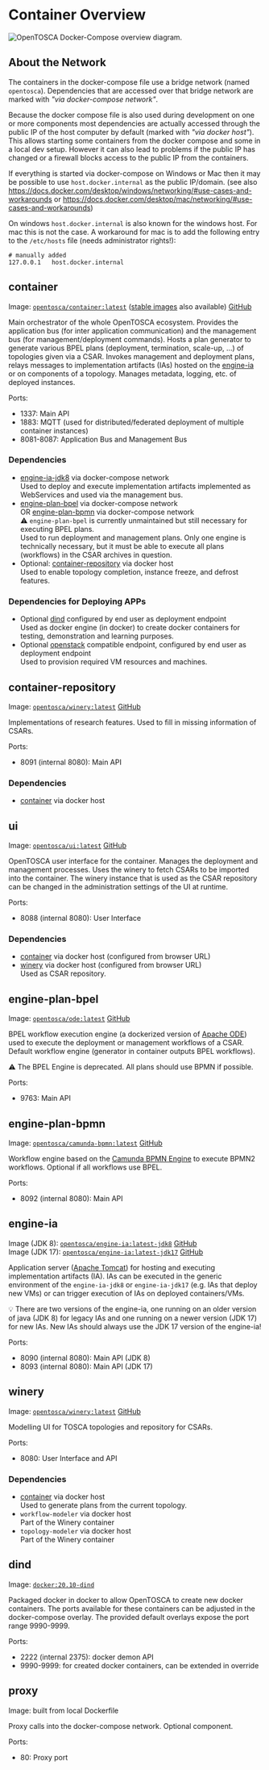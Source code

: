# Container Overview

![OpenTOSCA Docker-Compose overview diagram.](docker-compose-overview.svg)


## About the Network

The containers in the docker-compose file use a bridge network (named `opentosca`).
Dependencies that are accessed over that bridge network are marked with *"via docker-compose network"*.

Because the docker compose file is also used during development on one or more components most dependencies are actually accessed through the public IP of the host computer by default (marked with *"via docker host"*).
This allows starting some containers from the docker compose and some in a local dev setup.
However it can also lead to problems if the public IP has changed or a firewall blocks access to the public IP from the containers.

If everything is started via docker-compose on Windows or Mac then it may be possible to use `host.docker.internal` as the public IP/domain.
(see also <https://docs.docker.com/desktop/windows/networking/#use-cases-and-workarounds> or <https://docs.docker.com/desktop/mac/networking/#use-cases-and-workarounds>)

On windows `host.docker.internal` is also known for the windows host.
For mac this is not the case.
A workaround for mac is to add the following entry to the `/etc/hosts` file (needs administrator rights!):

```
# manually added
127.0.0.1   host.docker.internal
```


## container 

Image: [`opentosca/container:latest`](https://hub.docker.com/r/opentosca/container) ([stable images](https://hub.docker.com/r/opentosca/container/tags?page=1&ordering=last_updated) also available) [GitHub](https://github.com/OpenTOSCA/container)

Main orchestrator of the whole OpenTOSCA ecosystem.
Provides the application bus (for inter application communication) and the management bus (for management/deployment commands).
Hosts a plan generator to generate various BPEL plans (deployment, termination, scale-up, ...) of topologies given via a CSAR.
Invokes management and deployment plans, relays messages to implementation artifacts (IAs) hosted on the [engine-ia](#engine-ia) or on components of a topology.
Manages metadata, logging, etc. of deployed instances.

Ports:

 *  1337: Main API
 *  1883: MQTT (used for distributed/federated deployment of multiple container instances)
 *  8081-8087: Application Bus and Management Bus

### Dependencies

 *  [engine-ia-jdk8](#engine-ia-jdk8) via docker-compose network\
    Used to deploy and execute implementation artifacts implemented as WebServices and used via the management bus.
 *  [engine-plan-bpel](#engine-plan-bpel) via docker-compose network\
    OR [engine-plan-bpmn](#engine-plan-bpmn) via docker-compose network\
    :warning: `engine-plan-bpel` is currently unmaintained but still necessary for executing BPEL plans.\
    Used to run deployment and management plans. Only one engine is technically necessary, but it must be able to execute all plans (workflows) in the CSAR archives in question.
 *  Optional: [container-repository](#container-repository) via docker host\
    Used to enable topology completion, instance freeze, and defrost features.

### Dependencies for Deploying APPs

 *  Optional [dind](#dind) configured by end user as deployment endpoint\
    Used as docker engine (in docker) to create docker containers for testing, demonstration and learning purposes.
 *  Optional [openstack](https://www.openstack.org) compatible endpoint, configured by end user as deployment endpoint\
    Used to provision required VM resources and machines.


## container-repository

Image: [`opentosca/winery:latest`](https://hub.docker.com/r/opentosca/winery) [GitHub](https://github.com/OpenTOSCA/winery)

Implementations of research features.
Used to fill in missing information of CSARs.

Ports:

 *  8091 (internal 8080): Main API

### Dependencies

 *  [container](#container) via docker host


## ui

Image: [`opentosca/ui:latest`](https://hub.docker.com/r/opentosca/ui) [GitHub](https://github.com/OpenTOSCA/ui)

OpenTOSCA user interface for the container.
Manages the deployment and management processes.
Uses the winery to fetch CSARs to be imported into the container.
The winery instance that is used as the CSAR repository can be changed in the administration settings of the UI at runtime.

Ports:

 *  8088 (internal 8080): User Interface

### Dependencies

 *  [container](#container) via docker host (configured from browser URL)
 *  [winery](#winery) via docker host (configured from browser URL)\
    Used as CSAR repository.


## engine-plan-bpel

Image: [`opentosca/ode:latest`](https://hub.docker.com/r/opentosca/ode) [GitHub](https://github.com/OpenTOSCA/ode)

BPEL workflow execution engine (a dockerized version of [Apache ODE](http://ode.apache.org/)) used to execute the deployment or management workflows of a CSAR.
Default workflow engine (generator in container outputs BPEL workflows).

:warning: The BPEL Engine is deprecated.
All plans should use BPMN if possible.

Ports:

 *  9763: Main API


## engine-plan-bpmn

Image: [`opentosca/camunda-bpmn:latest`](https://hub.docker.com/r/opentosca/camunda-bpmn) [GitHub](https://github.com/OpenTOSCA/camunda-bpmn)

Workflow engine based on the [Camunda BPMN Engine](https://camunda.com/bpmn/) to execute BPMN2 workflows.
Optional if all workflows use BPEL.

Ports:

 *  8092 (internal 8080): Main API


## engine-ia

Image (JDK 8): [`opentosca/engine-ia:latest-jdk8`](https://hub.docker.com/r/opentosca/engine-ia) [GitHub](https://github.com/OpenTOSCA/engine-ia)\
Image (JDK 17): [`opentosca/engine-ia:latest-jdk17`](https://hub.docker.com/r/opentosca/engine-ia) [GitHub](https://github.com/OpenTOSCA/engine-ia)

Application server ([Apache Tomcat](http://tomcat.apache.org/)) for hosting and executing implementation artifacts (IA).
IAs can be executed in the generic environment of the `engine-ia-jdk8` or `engine-ia-jdk17` (e.g. IAs that deploy new VMs) or can trigger execution of IAs on deployed containers/VMs.

:bulb: There are two versions of the engine-ia, one running on an older version of java (JDK 8) for legacy IAs and one running on a newer version (JDK 17) for new IAs.
New IAs should always use the JDK 17 version of the engine-ia!

Ports:

 *  8090 (internal 8080): Main API (JDK 8)
 *  8093 (internal 8080): Main API (JDK 17)

## winery

Image: [`opentosca/winery:latest`](https://hub.docker.com/r/opentosca/winery) [GitHub](https://github.com/OpenTOSCA/winery)

Modelling UI for TOSCA topologies and repository for CSARs.

Ports:

 *  8080: User Interface and API

### Dependencies

 *  [container](#container) via docker host\
    Used to generate plans from the current topology.
 *  `workflow-modeler` via docker host\
    Part of the Winery container
 *  `topology-modeler` via docker host\
    Part of the Winery container

## dind

Image: [`docker:20.10-dind`](https://hub.docker.com/_/docker)

Packaged docker in docker to allow OpenTOSCA to create new docker containers.
The ports available for these containers can be adjusted in the docker-compose overlay.
The provided default overlays expose the port range 9990-9999.

Ports:

 *  2222 (internal 2375): docker demon API
 *  9990-9999: for created docker containers, can be extended in override

## proxy

Image: built from local Dockerfile

Proxy calls into the docker-compose network.
Optional component.

Ports:

 *  80: Proxy port
